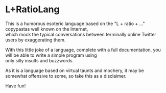 # L+RatioLang

This is a humorous esoteric language based on the "L + ratio + ..." copypastas well known on the Internet,  
which mock the typical conversations between terminally online Twitter users by exaggerating them.

With this little joke of a language, complete with a full documentation, you will be able to write a simple program using  
 only silly insults and buzzwords.

As it is a language based on virtual taunts and mochery, it may be somewhat offensive to some, so take this as a disclaimer.

Have fun!